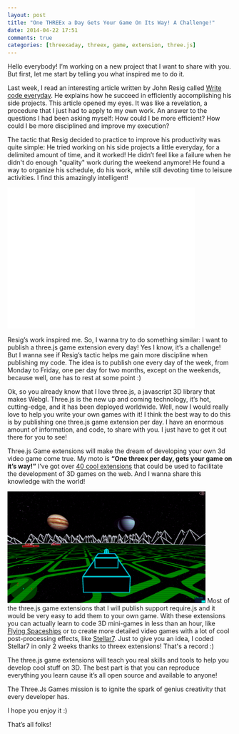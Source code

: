 ```yaml
---
layout: post
title: "One THREEx a Day Gets Your Game On Its Way! A Challenge!"
date: 2014-04-22 17:51
comments: true
categories: [threexaday, threex, game, extension, three.js]
---
```



Hello everybody! I’m working on a new project that I want to share with you. But first, let me start by telling you what inspired me to do it. 

Last week, I read an interesting article written by John Resig called [Write code everyday](http://ejohn.org/blog/write-code-every-day/). He explains how he succeed in efficiently accomplishing his side projects. This article opened my eyes. It was like a revelation, a procedure that I just had to apply to my own work. An answer to the questions I had been asking myself: How could I be more efficient? How could I be more disciplined and improve my execution?

The tactic that Resig decided to practice to improve his productivity was quite simple: He tried working on his side projects a little everyday, for a delimited amount of time, and it worked! He didn’t feel like a failure when he didn't do enough "quality" work during the weekend anymore! He found a way to organize his schedule, do his work, while still devoting time to leisure activities. I find this amazingly intelligent! 

<!-- more -->

<iframe width="420" height="315" src="//www.youtube.com/embed/CShTdamWAzg" frameborder="0" allowfullscreen></iframe>

Resig’s work inspired me. So, I wanna try to do something similar: I want to publish a three.js game extension every day! Yes I know, it’s a challenge! But I wanna see if Resig’s tactic helps me gain more discipline when publishing my code. The idea is to publish one every day of the week, from Monday to Friday, one per day for two months, except on the weekends, because well, one has to rest at some point :) 

Ok, so you already know that I love three.js, a javascript 3D library that makes Webgl. Three.js is the new up and coming technology, it’s hot, cutting-edge, and it has been deployed worldwide. Well, now I would really love to help you write your own games with it! I think the best way to do this is by publishing one three.js game extension per day. I have an enormous amount of information, and code, to share with you. I just have to get it out there for you to see! 

Three.js Game extensions will make the dream of developing your own 3d video game come true. My moto is **“One threex per day, gets your game on it’s way!”** I’ve got over [40 cool extensions](http://www.threejsgames.com/extensions/) that could be used to facilitate the development of 3D games on the web. And I wanna share this knowledge with the world!

<a href='http://jeromeetienne.github.io/stellar7/' target='_blank'><img class="right" src="/data/2014-04-22-one-threex-a-day-gets-your-game-on-its-way-a-challenge/images/stellar7-screenshot.png" width="444" height="250"></a>
Most of the three.js game extensions that I will publish support require.js and it would be very easy to add them to your own game. With these extensions you can actually learn to code 3D mini-games in less than an hour, like [Flying Spaceships](http://learningthreejs.com/blog/2014/01/10/flying-spaceship-minigame/) or to create more detailed video games with a lot of cool post-processing effects, like [Stellar7](http://jeromeetienne.github.io/stellar7/). Just to give you an idea, I coded Stellar7 in only 2 weeks thanks to threex extensions! That's a record :) 

The three.js game extensions will teach you real skills and tools to help you develop cool stuff on 3D. The best part is that you can reproduce everything you learn cause it’s all open source and available to anyone!

The Three.Js Games mission is to ignite the spark of genius creativity that every developer has.

I hope you enjoy it :)

That’s all folks!